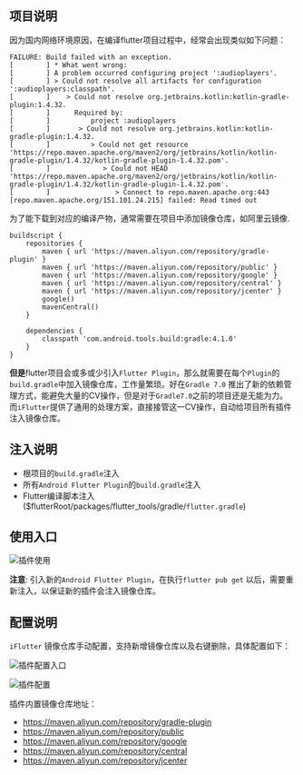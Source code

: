 ## 项目说明

因为国内网络环境原因，在编译flutter项目过程中，经常会出现类似如下问题：
```
FAILURE: Build failed with an exception.
[        ] * What went wrong:
[        ] A problem occurred configuring project ':audioplayers'.
[        ] > Could not resolve all artifacts for configuration ':audioplayers:classpath'.
[        ]    > Could not resolve org.jetbrains.kotlin:kotlin-gradle-plugin:1.4.32.
[        ]      Required by:
[        ]          project :audioplayers
[        ]       > Could not resolve org.jetbrains.kotlin:kotlin-gradle-plugin:1.4.32.
[        ]          > Could not get resource
'https://repo.maven.apache.org/maven2/org/jetbrains/kotlin/kotlin-gradle-plugin/1.4.32/kotlin-gradle-plugin-1.4.32.pom'.
[        ]             > Could not HEAD
'https://repo.maven.apache.org/maven2/org/jetbrains/kotlin/kotlin-gradle-plugin/1.4.32/kotlin-gradle-plugin-1.4.32.pom'.
[        ]                > Connect to repo.maven.apache.org:443 [repo.maven.apache.org/151.101.24.215] failed: Read timed out
```

为了能下载到对应的编译产物，通常需要在项目中添加镜像仓库，如阿里云镜像.

```
buildscript {
    repositories {
        maven { url 'https://maven.aliyun.com/repository/gradle-plugin' }
        maven { url 'https://maven.aliyun.com/repository/public' }
        maven { url 'https://maven.aliyun.com/repository/google' }
        maven { url 'https://maven.aliyun.com/repository/central' }
        maven { url 'https://maven.aliyun.com/repository/jcenter' }
        google()
        mavenCentral()
    }

    dependencies {
        classpath 'com.android.tools.build:gradle:4.1.0'
    }
}
```

**但是**flutter项目会或多或少引入`Flutter Plugin`，那么就需要在每个`Plugin`的`build.gradle`中加入镜像仓库，工作量繁琐。好在`Gradle 7.0` 推出了新的依赖管理方式，能避免大量的CV操作，但是对于`Gradle7.0`之前的项目还是无能为力。而`iFlutter`提供了通用的处理方案，直接接管这一CV操作，自动给项目所有插件注入镜像仓库。

## 注入说明
- 根项目的`build.gradle`注入
- 所有`Android Flutter Plugin`的`build.gradle`注入
- Flutter编译脚本注入 ($flutterRoot/packages/flutter_tools/gradle/`flutter.gradle`)

## 使用入口

![插件使用](https://cdn.jsdelivr.net/gh/YangLang116/iFlutter/doc/configs/mirror_repo_3.png)

**注意**: 引入新的`Android Flutter Plugin`，在执行`flutter pub get` 以后，需要重新注入，以保证新的插件会注入镜像仓库。

## 配置说明

`iFlutter` 镜像仓库手动配置，支持新增镜像仓库以及右键删除，具体配置如下：

![插件配置入口](https://cdn.jsdelivr.net/gh/YangLang116/iFlutter/doc/configs/mirror_repo_1.png)

![插件配置](https://cdn.jsdelivr.net/gh/YangLang116/iFlutter/doc/configs/mirror_repo_2.png)

插件内置镜像仓库地址：
- https://maven.aliyun.com/repository/gradle-plugin
- https://maven.aliyun.com/repository/public
- https://maven.aliyun.com/repository/google
- https://maven.aliyun.com/repository/central
- https://maven.aliyun.com/repository/jcenter
